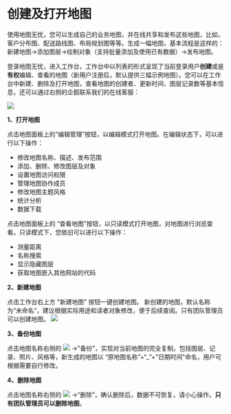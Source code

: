 # 创建及打开地图
使用地图无忧，您可以生成自己的业务地图，并在线共享和发布这些地图，比如，客户分布图、配送路线图、布局规划图等等。生成一幅地图，基本流程是这样的：新建地图->添加图层->绘制对象（支持批量添加及使用已有数据）->发布地图。

登录地图无忧，进入工作台，工作台中以列表的形式呈现了当前登录用户**创建**或是**有权**编辑、查看的地图（新用户注册后，默认提供三幅示例地图）。您可以在工作台中新建、删除及打开地图，查看地图的创建者、更新时间、图层记录数等基本信息，还可以通过右侧的企鹅联系我们的在线客服：

![](https://pic.dituwuyou.com/map%2Fpicture%2Fdashboard1.png)

**1、打开地图**

点击地图面板上的“编辑管理”按钮，以编辑模式打开地图。在编辑状态下，可以进行以下操作：
*  修改地图名称、描述、发布范围  
*  添加、删除、修改图层及对象  
*  设置地图访问权限
*  管理地图协作成员
*  修改地图主题风格
*  统计分析
*  数据下载

点击地图面板上的 “查看地图”按钮，以只读模式打开地图，对地图进行浏览查看。只读模式下，您依旧可以进行以下操作：

* 测量距离
* 名称搜索
* 显示隐藏图层
* 获取地图嵌入其他网站的代码


**2、新建地图**

点击工作台右上方 "新建地图" 按钮一键创建地图。 新创建的地图，默认名称为“未命名“，建议根据实际用途和读者对象修改，便于后续查阅。只有团队管理员可以创建地图。
![](https://pic.dituwuyou.com/map%2Fpicture%2F11.7%2F2015-11-02_15-40-15.jpg)


**3、备份地图**

点击地图名称右侧的 ![](https://pic.dituwuyou.com/map%2Fpicture%2Fdelete.png) ->"备份"，实现对当前地图的完全复制，包括图层、记录、照片、风格等，新生成的地图以 “原地图名称”+“_”+"日期时间"命名，用户可根据需要自行修改。

**4、删除地图**

点击地图名称右侧的 ![](https://pic.dituwuyou.com/map%2Fpicture%2Fdelete.png) ->“删除”，确认删除后，数据不可恢复，请小心操作。**只有团队管理员可以删除地图**。